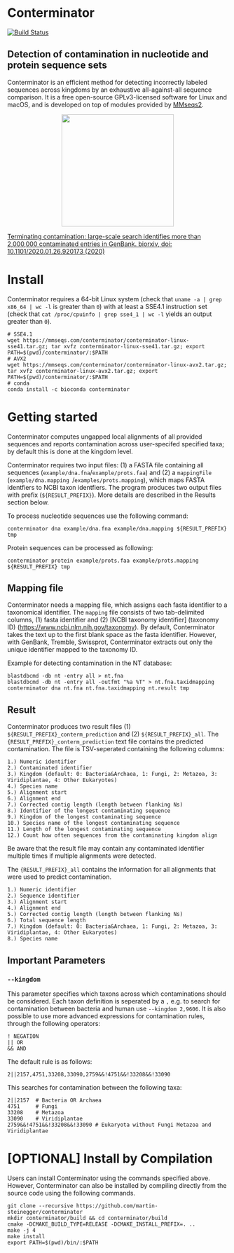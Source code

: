 # Conterminator
[![Build Status](https://dev.azure.com/themartinsteinegger/conterminator/_apis/build/status/martin-steinegger.conterminator?branchName=master)](https://dev.azure.com/themartinsteinegger/conterminator/_build/latest?definitionId=2&branchName=master)
## Detection of contamination in nucleotide and protein sequence sets
Conterminator is an efficient method for detecting incorrectly labeled sequences across kingdoms by an exhaustive all-against-all sequence comparison.
It is a free open-source GPLv3-licensed software for Linux and macOS, and is developed on top of modules provided by [MMseqs2](https://github.com/soedinglab/MMseqs2).


<p align="center"><img src="https://raw.githubusercontent.com/martin-steinegger/conterminator/master/.github/marv6.png" height="256" /></p>

[Terminating contamination: large-scale search identifies more than 2,000,000 contaminated entries in GenBank. biorxiv, doi: 10.1101/2020.01.26.920173 (2020)](https://biorxiv.org/cgi/content/short/2020.01.26.920173v1)


# Install 
Conterminator requires a 64-bit Linux system (check that `uname -a | grep x86_64 | wc -l` is greater than `0`) with at least a SSE4.1 instruction set (check that `cat /proc/cpuinfo | grep sse4_1 | wc -l` yields an output greater than `0`).
   
    # SSE4.1
    wget https://mmseqs.com/conterminator/conterminator-linux-sse41.tar.gz; tar xvfz conterminator-linux-sse41.tar.gz; export PATH=$(pwd)/conterminator/:$PATH
    # AVX2
    wget https://mmseqs.com/conterminator/conterminator-linux-avx2.tar.gz; tar xvfz conterminator-linux-avx2.tar.gz; export PATH=$(pwd)/conterminator/:$PATH
    # conda
    conda install -c bioconda conterminator
    
# Getting started

Conterminator computes ungapped local alignments of all provided sequences and reports contamination across user-specifed specified taxa; by default this is done at the kingdom level.

Conterminator requires two input files: (1) a FASTA file containing all sequences (`example/dna.fna`/`example/prots.faa`) and (2) a `mappingFile` (`example/dna.mapping `/`examples/prots.mapping`), which maps FASTA identfiers to NCBI taxon identfiers. The program produces two output files with prefix (`${RESULT_PREFIX}`). More details are described in the Results section below.

To process nucleotide sequences use the following command:
    
    conterminator dna example/dna.fna example/dna.mapping ${RESULT_PREFIX} tmp     
    
Protein sequences can be processed as following:        

    conterminator protein example/prots.faa example/prots.mapping ${RESULT_PREFIX} tmp  
    
## Mapping file 

Conterminator needs a mapping file, which assigns each fasta identifier to a taxonomical identifier. The `mapping` file consists of two tab-delimited columns, (1) fasta identifier and (2) [NCBI taxonomy identifier] (taxonomy ID) (https://www.ncbi.nlm.nih.gov/taxonomy). 
By default, Conterminator takes the text up to the first blank space as the fasta identifier. However, with GenBank, Tremble, Swissprot, Conterminator extracts out only the unique identifier mapped to the taxonomy ID.

Example for detecting contamination in the NT database:

    blastdbcmd -db nt -entry all > nt.fna
    blastdbcmd -db nt -entry all -outfmt "%a %T" > nt.fna.taxidmapping
    conterminator dna nt.fna nt.fna.taxidmapping nt.result tmp
    
## Result

Conterminator produces two result files (1) `${RESULT_PREFIX}_conterm_prediction` and (2) `${RESULT_PREFIX}_all`.
The `{RESULT_PREFIX}_conterm_prediction` text file contains the predicted contamination. The file is TSV-seperated containing the following columns: 

```
1.) Numeric identifier
2.) Contaminated identifier
3.) Kingdom (default: 0: Bacteria&Archaea, 1: Fungi, 2: Metazoa, 3: Viridiplantae, 4: Other Eukaryotes)
4.) Species name
5.) Alignment start
6.) Alignment end
7.) Corrected contig length (length between flanking Ns)
8.) Identifier of the longest contaminating sequence
9.) Kingdom of the longest contaminating sequence
10.) Species name of the longest contaminating sequence
11.) Length of the longest contaminating sequence
12.) Count how often sequences from the contaminating kingdom align
```

Be aware that the result file may contain any contaminated identifier multiple times if multiple alignments were detected.  

The `{RESULT_PREFIX}_all` contains the information for all alignments that were used to predict contamination. 

```
1.) Numeric identifier
2.) Sequence identifier
3.) Alignment start
4.) Alignment end
5.) Corrected contig length (length between flanking Ns)
6.) Total sequence length
7.) Kingdom (default: 0: Bacteria&Archaea, 1: Fungi, 2: Metazoa, 3: Viridiplantae, 4: Other Eukaryotes)
8.) Species name 
```

## Important Parameters
### `--kingdom`

This parameter specifies which taxons across which contaminations should be considered.
Each taxon definition is seperated by a `,` e.g. to search for contamination between bacteria and human use `--kingdom 2,9606`. 
It is also possible to use more advanced expressions for contamination rules, through the following operators:

    ! NEGATION 
    || OR  
    && AND 

The default rule is as follows:

    2||2157,4751,33208,33090,2759&&!4751&&!33208&&!33090   
    
This searches for contamination between the following taxa:

    2||2157  # Bacteria OR Archaea 
    4751     # Fungi
    33208    # Metazoa
    33090    # Viridiplantae  
    2759&&!4751&&!33208&&!33090 # Eukaryota without Fungi Metazoa and Viridiplantae

# [OPTIONAL] Install by Compilation 
Users can install Conterminator using the commands specified above. However, Conterminator can also be installed by compiling directly from the source code using the following commands. 

    git clone --recursive https://github.com/martin-steinegger/conterminator 
    mkdir conterminator/build && cd conterminator/build
    cmake -DCMAKE_BUILD_TYPE=RELEASE -DCMAKE_INSTALL_PREFIX=. ..
    make -j 4
    make install
    export PATH=$(pwd)/bin/:$PATH 

